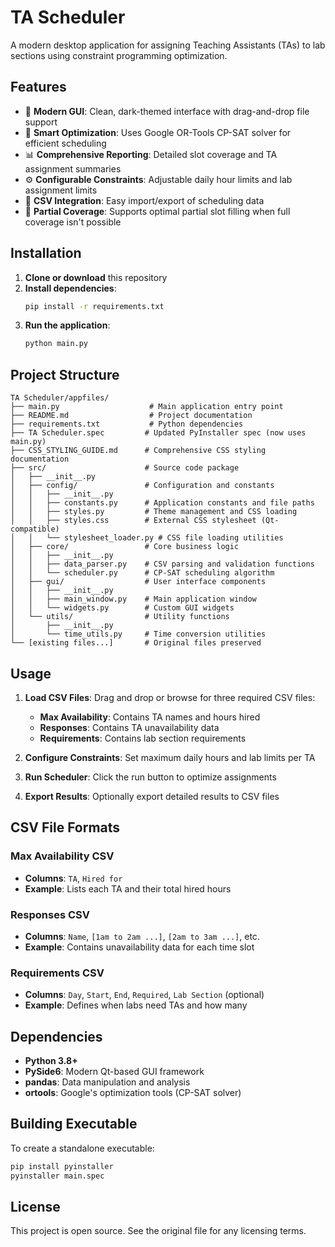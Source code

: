 # TA Scheduler

A modern desktop application for assigning Teaching Assistants (TAs) to lab sections using constraint programming optimization.

## Features

- 🚀 **Modern GUI**: Clean, dark-themed interface with drag-and-drop file support
- 🧠 **Smart Optimization**: Uses Google OR-Tools CP-SAT solver for efficient scheduling
- 📊 **Comprehensive Reporting**: Detailed slot coverage and TA assignment summaries
- ⚙️ **Configurable Constraints**: Adjustable daily hour limits and lab assignment limits
- 📁 **CSV Integration**: Easy import/export of scheduling data
- 🎯 **Partial Coverage**: Supports optimal partial slot filling when full coverage isn't possible

## Installation

1. **Clone or download** this repository
2. **Install dependencies**:
   ```bash
   pip install -r requirements.txt
   ```
3. **Run the application**:
   ```bash
   python main.py
   ```

## Project Structure

```
TA Scheduler/appfiles/
├── main.py                    # Main application entry point
├── README.md                  # Project documentation
├── requirements.txt           # Python dependencies
├── TA Scheduler.spec         # Updated PyInstaller spec (now uses main.py)
├── CSS_STYLING_GUIDE.md      # Comprehensive CSS styling documentation
├── src/                      # Source code package
│   ├── __init__.py
│   ├── config/               # Configuration and constants
│   │   ├── __init__.py
│   │   ├── constants.py      # Application constants and file paths
│   │   ├── styles.py         # Theme management and CSS loading
│   │   ├── styles.css        # External CSS stylesheet (Qt-compatible)
│   │   └── stylesheet_loader.py # CSS file loading utilities
│   ├── core/                 # Core business logic
│   │   ├── __init__.py
│   │   ├── data_parser.py    # CSV parsing and validation functions
│   │   └── scheduler.py      # CP-SAT scheduling algorithm
│   ├── gui/                  # User interface components
│   │   ├── __init__.py
│   │   ├── main_window.py    # Main application window
│   │   └── widgets.py        # Custom GUI widgets
│   └── utils/                # Utility functions
│       ├── __init__.py
│       └── time_utils.py     # Time conversion utilities
└── [existing files...]       # Original files preserved
```

## Usage

1. **Load CSV Files**: Drag and drop or browse for three required CSV files:

   - **Max Availability**: Contains TA names and hours hired
   - **Responses**: Contains TA unavailability data
   - **Requirements**: Contains lab section requirements

2. **Configure Constraints**: Set maximum daily hours and lab limits per TA

3. **Run Scheduler**: Click the run button to optimize assignments

4. **Export Results**: Optionally export detailed results to CSV files

## CSV File Formats

### Max Availability CSV

- **Columns**: `TA`, `Hired for`
- **Example**: Lists each TA and their total hired hours

### Responses CSV

- **Columns**: `Name`, `[1am to 2am ...]`, `[2am to 3am ...]`, etc.
- **Example**: Contains unavailability data for each time slot

### Requirements CSV

- **Columns**: `Day`, `Start`, `End`, `Required`, `Lab Section` (optional)
- **Example**: Defines when labs need TAs and how many

## Dependencies

- **Python 3.8+**
- **PySide6**: Modern Qt-based GUI framework
- **pandas**: Data manipulation and analysis
- **ortools**: Google's optimization tools (CP-SAT solver)

## Building Executable

To create a standalone executable:

```bash
pip install pyinstaller
pyinstaller main.spec
```

## License

This project is open source. See the original file for any licensing terms.

